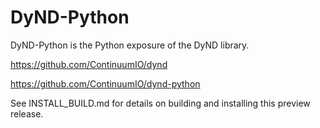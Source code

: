 DyND-Python
===========

DyND-Python is the Python exposure of the DyND library.

https://github.com/ContinuumIO/dynd

https://github.com/ContinuumIO/dynd-python

See INSTALL_BUILD.md for details on building and installing this
preview release.
